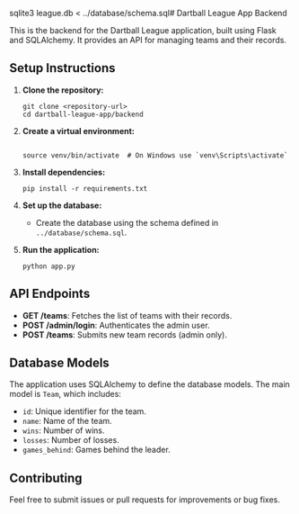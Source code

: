 sqlite3 league.db < ../database/schema.sql# Dartball League App Backend

This is the backend for the Dartball League application, built using Flask and SQLAlchemy. It provides an API for managing teams and their records.

## Setup Instructions

1. **Clone the repository:**
   ```
   git clone <repository-url>
   cd dartball-league-app/backend
   ```

2. **Create a virtual environment:**
   ```
  
   source venv/bin/activate  # On Windows use `venv\Scripts\activate`
   ```

3. **Install dependencies:**
   ```
   pip install -r requirements.txt
   ```

4. **Set up the database:**
   - Create the database using the schema defined in `../database/schema.sql`.

5. **Run the application:**
   ```
   python app.py
   ```

## API Endpoints

- **GET /teams**: Fetches the list of teams with their records.
- **POST /admin/login**: Authenticates the admin user.
- **POST /teams**: Submits new team records (admin only).

## Database Models

The application uses SQLAlchemy to define the database models. The main model is `Team`, which includes:
- `id`: Unique identifier for the team.
- `name`: Name of the team.
- `wins`: Number of wins.
- `losses`: Number of losses.
- `games_behind`: Games behind the leader.

## Contributing

Feel free to submit issues or pull requests for improvements or bug fixes.